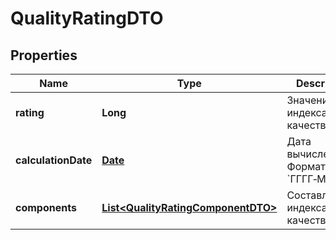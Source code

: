 

# QualityRatingDTO

## Properties

Name | Type | Description | Notes
------------ | ------------- | ------------- | -------------
**rating** | **Long** | Значение индекса качества. | 
**calculationDate** | [**Date**](Date.md) | Дата вычисления.  Формат даты: &#x60;ГГГГ‑ММ‑ДД&#x60;.  | 
**components** | [**List&lt;QualityRatingComponentDTO&gt;**](QualityRatingComponentDTO.md) | Составляющие индекса качества. | 




